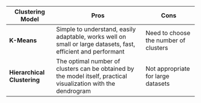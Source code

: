 | Clustering Model        | Pros                                                                                       | Cons                                     |
|-------------------------|-------------------------------------------------------------------------------------------|------------------------------------------|
| **K-Means**             | Simple to understand, easily adaptable, works well on small or large datasets, fast, efficient and performant | Need to choose the number of clusters   |
| **Hierarchical Clustering** | The optimal number of clusters can be obtained by the model itself, practical visualization with the dendrogram | Not appropriate for large datasets       |
